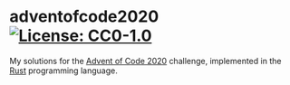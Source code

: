 # adventofcode2020 [![License: CC0-1.0](https://img.shields.io/badge/License-CC0%201.0-lightgrey.svg)](http://creativecommons.org/publicdomain/zero/1.0/)

My solutions for the [Advent of Code 2020](https://adventofcode.com/2020) challenge, implemented in the [Rust](https://www.rust-lang.org/) programming language.